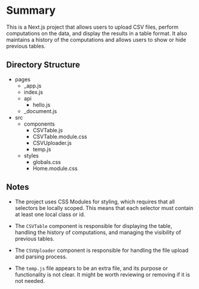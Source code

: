 # Summary

This is a Next.js project that allows users to upload CSV files, perform computations on the data, and display the results in a table format. It also maintains a history of the computations and allows users to show or hide previous tables.

## Directory Structure

- pages
  - _app.js
  - index.js
  - api
    - hello.js
  - _document.js
- src
  - components
    - CSVTable.js
    - CSVTable.module.css
    - CSVUploader.js
    - temp.js
  - styles
    - globals.css
    - Home.module.css

## Notes

- The project uses CSS Modules for styling, which requires that all selectors be locally scoped. This means that each selector must contain at least one local class or id.

- The `CSVTable` component is responsible for displaying the table, handling the history of computations, and managing the visibility of previous tables.

- The `CSVUploader` component is responsible for handling the file upload and parsing process.

- The `temp.js` file appears to be an extra file, and its purpose or functionality is not clear. It might be worth reviewing or removing if it is not needed.
